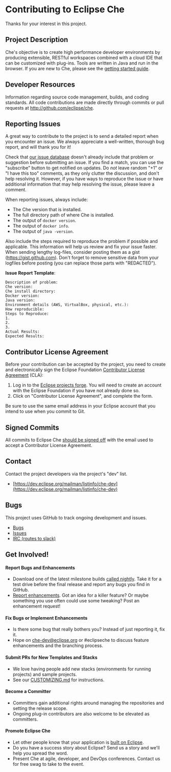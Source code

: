 Contributing to Eclipse Che
=====================
Thanks for your interest in this project.

Project Description
--------------------
Che's objective is to create high performance developer environments by producing extensible, RESTful workspaces combined with a cloud IDE that can be customized with plug-ins. Tools are written in Java and run in the browser. If you are new to Che, please see the [getting started guide](http://eclipse.org/che/getting-started/).

Developer Resources
--------------------
Information regarding source code management, builds, and coding standards. All code contributions are made directly through commits or pull requests at http://github.com/eclipse/che.

Reporting Issues
-----------------
A great way to contribute to the project is to send a detailed report when you
encounter an issue. We always appreciate a well-written, thorough bug report,
and will thank you for it!

Check that [our issue database](https://github.com/eclipse/che/issues)
doesn't already include that problem or suggestion before submitting an issue.
If you find a match, you can use the "subscribe" button to get notified on
updates. Do *not* leave random "+1" or "I have this too" comments, as they
only clutter the discussion, and don't help resolving it. However, if you
have ways to reproduce the issue or have additional information that may help
resolving the issue, please leave a comment.

When reporting issues, always include:

* The Che version that is installed.
* The full directory path of where Che is installed.
* The output of `docker version`.
* The output of `docker info`.
* The output of `java -version`.

Also include the steps required to reproduce the problem if possible and
applicable. This information will help us review and fix your issue faster.
When sending lengthy log-files, consider posting them as a gist (https://gist.github.com).
Don't forget to remove sensitive data from your logfiles before posting (you can
replace those parts with "REDACTED").

**Issue Report Template**:

```
Description of problem:
Che version:
Che install directory:
Docker version: 
Java version: 
Environment details (AWS, VirtualBox, physical, etc.):
How reproducible:
Steps to Reproduce:
1.
2.
3.
Actual Results:
Expected Results:
```

Contributor License Agreement
------------------------------
Before your contribution can be accepted by the project, you need to create and electronically sign the
Eclipse Foundation [Contributor License Agreement](https://www.eclipse.org/legal/CLA.php) (CLA):

1. Log in to the [Eclipse projects forge](https://projects.eclipse.org/user/login/sso). You will need to
   create an account with the Eclipse Foundation if you have not already done so.
2. Click on "Contributor License Agreement", and complete the form.

Be sure to use the same email address in your Eclipse account that you intend to use when you commit to Git.

Signed Commits
--------------
All commits to Eclipse Che [should be signed off](https://wiki.eclipse.org/Development_Resources/Contributing_via_Git#Signing_off_on_a_commit) with the email used to accept a Contributor License Agreement.  

Contact
--------
Contact the project developers via the project's "dev" list.

- [https://dev.eclipse.org/mailman/listinfo/che-dev](https://dev.eclipse.org/mailman/listinfo/che-dev)

Bugs
-----
This project uses GitHub to track ongoing development and issues.

- [Bugs](https://github.com/eclipse/che/issues)
- [Issues](https://github.com/eclipse/che/issues)
- [IRC (routes to slack)](http://webchat.freenode.net?randomnick=1&channels=%23eclipseche)

Get Involved!
--------------
#### Report Bugs and Enhancements
* Download one of the latest milestone builds [called nightly](http://eclipse.org/che). Take it for a test drive before the final release and report any bugs you find in GitHub.
* [Report enhancements](https://github.com/eclipse/che/issues). Got an idea for a killer feature? Or maybe something you use often could use some tweaking? Post an enhancement request!

#### Fix Bugs or Implement Enhancements
* Is there some bug that really bothers you? Instead of just reporting it, fix it.
* Hope on che-dev@eclipse.org or #eclipseche to discuss feature enhancements and the branching process.

#### Submit PRs for New Templates and Stacks
* We love having people add new stacks (environments for running projects) and sample projects.
* See our [CUSTOMIZING.md](https://github.com/eclipse/che/blob/master/CUSTOMIZING.md#templates) for instructions.

#### Become a Committer
* Committers gain additional rights around managing the repositories and setting the release scope.
* Ongoing plug-in contributors are also welcome to be elevated as committers.

#### Promote Eclipse Che
* Let other people know that your application is [built on Eclipse](https://eclipse.org/artwork).
* Do you have a success story about Eclipse? Send us a story and we'll help you spread the word.
* Present Che at agile, developer, and DevOps conferences. Contact us for free swag to take to the event.
